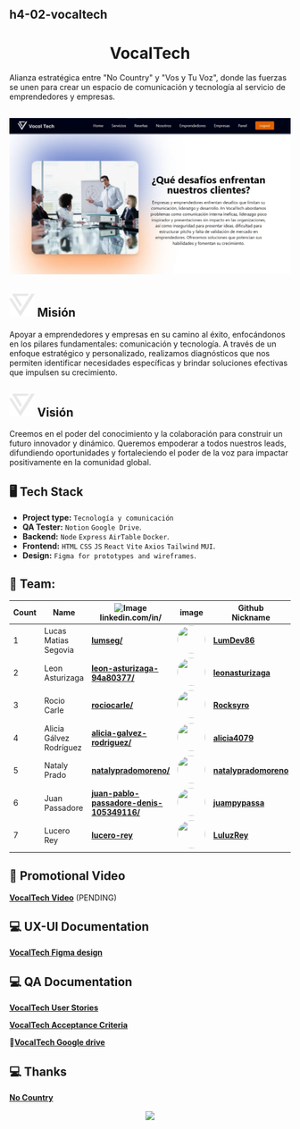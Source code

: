 ## h4-02-vocaltech

# <div style="text-align: center;">VocalTech</div>
Alianza estratégica entre "No Country" y "Vos y Tu Voz", donde las fuerzas se unen para crear un espacio de comunicación y tecnología al servicio de emprendedores y empresas.
## ![alt text](./front/public/VocalTech01-copia.webp)

## ![logo](./front/public/logo1.png) Misión 
Apoyar a emprendedores y empresas en su camino al éxito, enfocándonos en los pilares fundamentales: comunicación y tecnología. A través de un enfoque estratégico y personalizado, realizamos diagnósticos que nos permiten identificar necesidades específicas y brindar soluciones efectivas que impulsen su crecimiento.

## ![logo](./front/public/logo1.png) Visión 
Creemos en el poder del conocimiento y la colaboración para construir un futuro innovador y dinámico. Queremos empoderar a todos nuestros leads, difundiendo oportunidades y fortaleciendo el poder de la voz para impactar positivamente en la comunidad global.


## 🖥 Tech Stack 

 * **Project type:** `Tecnología y comunicación`
 * **QA Tester:** `Notion` `Google Drive`.
 * **Backend:** `Node` `Express` `AirTable` `Docker`.
 * **Frontend:** `HTML` `CSS` `JS` `React` `Vite` `Axios` `Tailwind` `MUI`.
 * **Design:** `Figma for prototypes and wireframes`.

## 📌 Team:


| Count | Name | <img src="https://static.licdn.com/aero-v1/sc/h/3loy7tajf3n0cho89wgg0fjre?raw=true" alt="Image" width="28vw"> <br /> linkedin.com/in/ | image| Github <br/> Nickname| Role <br /> |
| --- |--- | --- | --- | --- | ---: |
| 1  | Lucas Matias Segovia | [**lumseg/**](https://www.linkedin.com/in/lumseg/) | <img src="https://avatars.githubusercontent.com/u/103163670?s=64&v=4" width="50" height="50" style="border-radius: 50%;"> | [**LumDev86**](https://github.com/LumDev86) | Backend   |
| 2  | Leon Asturizaga | [**leon-asturizaga-94a80377/**](https://www.linkedin.com/in/leon-asturizaga-94a80377) | <img src="https://avatars.githubusercontent.com/u/128533111?v=4" width="50" height="50" style="border-radius: 50%;">| [**leonasturizaga**](https://github.com/leonasturizaga) | Backend   |
| 3  | Rocio Carle | [**rociocarle/**](https://www.linkedin.com/in/rociocarle/) | <img src="https://avatars.githubusercontent.com/u/61993578?s=64&v=4" width="50" height="50" style="border-radius: 50%;"> | [**Rocksyro**](https://github.com/Rocksyro) | Frontend   |
| 4  | Alicia Gálvez Rodríguez | [**alicia-galvez-rodriguez/**](https://www.linkedin.com/in/alicia-galvez-rodriguez/) | <img src="https://avatars.githubusercontent.com/u/136130096?s=64&v=4" width="50" height="50" style="border-radius: 50%;"> | [**alicia4079**](https://github.com/alicia4079) | Frontend   |
| 5  | Nataly Prado | [**natalypradomoreno/**](https://www.linkedin.com/in/natalypradomoreno/) | <img src="https://avatars.githubusercontent.com/u/113069046?s=64&v=4" width="50" height="50" style="border-radius: 50%;"> | [**natalypradomoreno**](https://github.com/natalypradomoreno) | PM   |
| 6  | Juan Passadore| [**juan-pablo-passadore-denis-105349116/**](https://www.linkedin.com/in/juan-pablo-passadore-denis-105349116/)| <img src="https://avatars.githubusercontent.com/u/50932852?s=64&v=4" width="50" height="50" style="border-radius: 50%;"> | [**juampypassa**](https://github.com/juampypassa) | Tester-QA   |
| 7  | Lucero Rey| [**lucero-rey**](https://www.linkedin.com/in/lucero-rey)| <img src="https://avatars.githubusercontent.com/u/188466168?s=64&v=4" width="50" height="50" style="border-radius: 50%;"> | [**LuluzRey**](https://github.com/LuluzRey) | UX-UI   |

## 🎥 Promotional Video

[**VocalTech Video**](https://drive.google.com/file/d/1-GRJgjgiPKwtJshqZ5LrEGZXhxroi6kV/view?usp=drive_link) (PENDING)

## 💻 UX-UI Documentation
[**VocalTech Figma design**](https://www.figma.com/design/LExpmOB6yNJYFO7kgCD1x2/Vocaltech?node-id=1-2&p=f&t=ALcJN60GCs60qR9O-0)

## 💻 QA Documentation
[**VocalTech User Stories**](https://docs.google.com/document/d/1jxtkchETVfUYGUclbFcKtSKXUcXTNjwQLEWaDDmANnM/edit?usp=drive_link)

[**VocalTech Acceptance Criteria**](https://docs.google.com/document/d/1wZrrlwxsTaVbkSp-XTaMBemwnlIP-_-R65wyqlZahLY/edit?usp=drive_link)

📂[**VocalTech Google drive**](https://drive.google.com/drive/folders/1FbyCk9MqTLDwHoYWK5MgNJERJB-vPSKt?usp=drive_link)

## 💻 Thanks

[**No Country**](https://www.nocountry.tech/)

<div style="text-align: center;">
  <img src="https://encrypted-tbn0.gstatic.com/images?q=tbn:ANd9GcQsukYB3HL90LSwYv_RIR2O2OlCV8Sbkx2eNHv8nRvOu8L16FxLQ0nPzY02wQ_BJOfQZw&usqp=CAU" align="center" width="324"/>
</div>